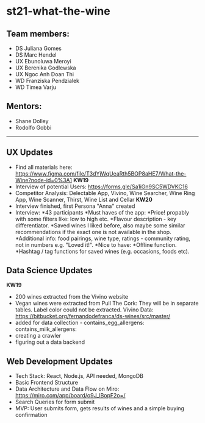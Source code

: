 # st21-what-the-wine

## Team members: 
* DS Juliana Gomes
* DS Marc Hendel
* UX Ebunoluwa Meroyi
* UX Berenika Godlewska
* UX Ngoc Anh Doan Thi
* WD Franziska Pendzialek
* WD Timea Varju

## Mentors: 
* Shane Dolley
* Rodolfo Gobbi

---

## UX Updates
- Find all materials here: 
https://www.figma.com/file/T3dYjWqUeaRth5BOP8aHE7/What-the-Wine?node-id=0%3A1
**KW19**
- Interview of potential Users: https://forms.gle/Sa1iGn9SC5WDVKC16
- Competitor Analysis: 
Delectable App, Vivino, Wine Searcher, Wine Ring App, 
Wine Scanner, Thirst, Wine List and Cellar
**KW20** 
- Interview finished, first Persona "Anna" created
- Interview:
*43 participants
*Must haves of the app:
*Price! propably with some filters like: low to high etc.
*Flavour description - key differentiator.
*Saved wines I liked before, also maybe some similar recommendations if the exact one is not available in the shop.
*Additional info: food pairings, wine type, ratings - community rating, not in numbers e.g. "Loved it!".
*Nice to have:
*Offline function.
*Hashtag / tag functions for saved wines (e.g. occasions, foods etc).

## Data Science Updates
**KW19**
- 200 wines extracted from the Vivino website
- Vegan wines were extracted from Pull The Cork: They will be in separate tables. Label color could not be extracted.
Vivino Data: https://bitbucket.org/fernandodefranca/ds-wines/src/master/
- added for data collection - contains_egg_allergens: contains_milk_allergens:
- creating a crawler
- figuring out a data backend

## Web Development Updates
- Tech Stack: React, Node.js, API needed, MongoDB
- Basic Frontend Structure 
- Data Architecture and Data Flow on Miro: https://miro.com/app/board/o9J_lBopF2o=/
- Search Queries for form submit
- MVP: User submits form, gets results of wines and a simple buying confirmation